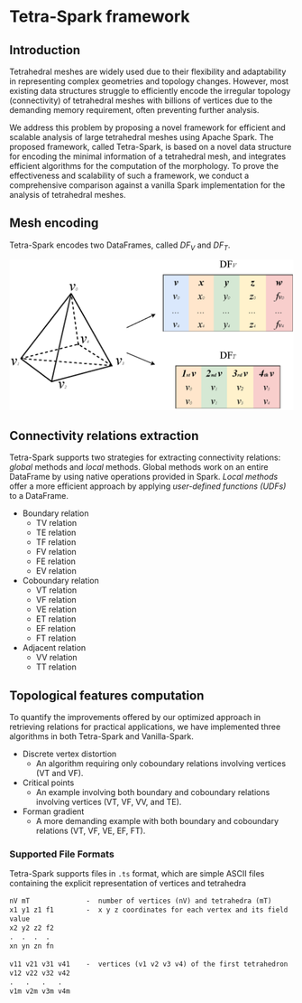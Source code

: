 # Tetra-Spark framework

## Introduction
Tetrahedral meshes are widely used due to their flexibility and adaptability in representing complex geometries and topology changes. However, most existing data structures struggle to efficiently encode the irregular topology (connectivity) of tetrahedral meshes with billions of vertices due to the demanding memory requirement, often preventing further analysis.

We address this problem by proposing a novel framework for efficient and scalable analysis of large tetrahedral meshes using Apache Spark. The proposed framework, called Tetra-Spark, is based on a novel data structure for encoding the minimal information of a tetrahedral mesh, and integrates efficient algorithms for the computation of the morphology. To prove the effectiveness and scalability of such a framework, we conduct a comprehensive comparison against a vanilla Spark implementation for the analysis of tetrahedral meshes.

## Mesh encoding
Tetra-Spark encodes two DataFrames, called $DF_V$ and $DF_T$.

![DataFrames to encode a tetrahedral mesh](images/Tetra_Spark_DataFrames.png)


## Connectivity relations extraction
Tetra-Spark supports two strategies for extracting connectivity relations: *global* methods and *local* methods. Global methods work on an entire DataFrame by using native operations provided in Spark. *Local methods* offer a more efficient approach by applying *user-defined functions (UDFs)* to a DataFrame.

+ Boundary relation
  * TV relation
  * TE relation
  * TF relation
  * FV relation
  * FE relation
  * EV relation
+ Coboundary relation
  * VT relation
  * VF relation
  * VE relation
  * ET relation
  * EF relation
  * FT relation
+ Adjacent relation
  * VV relation
  * TT relation
 
## Topological features computation
To quantify the improvements offered by our optimized approach in retrieving relations for practical applications, we have implemented three algorithms in both Tetra-Spark and Vanilla-Spark.
+ Discrete vertex distortion
  - An algorithm requiring only coboundary relations involving vertices (VT and VF).
+ Critical points
  - An example involving both boundary and coboundary relations involving vertices (VT, VF, VV, and TE).
+ Forman gradient
  - A more demanding example with both boundary and coboundary relations (VT, VF, VE, EF, FT).

### Supported File Formats ###

Tetra-Spark supports files in `.ts` format, which are simple ASCII files containing the explicit representation of vertices and tetrahedra
```
nV mT              -  number of vertices (nV) and tetrahedra (mT)
x1 y1 z1 f1        -  x y z coordinates for each vertex and its field value
x2 y2 z2 f2
.  .  .  .
xn yn zn fn

v11 v21 v31 v41    -  vertices (v1 v2 v3 v4) of the first tetrahedron
v12 v22 v32 v42
.   .   .   .
v1m v2m v3m v4m

